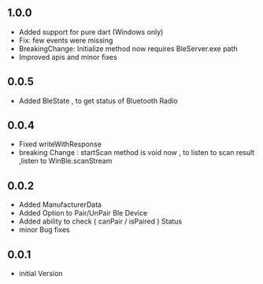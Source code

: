 ## 1.0.0

- Added support for pure dart (Windows only)
- Fix: few events were missing
- BreakingChange: Initialize method now requires BleServer.exe path
- Improved apis and minor fixes

## 0.0.5

- Added BleState , to get status of Bluetooth Radio

## 0.0.4

- Fixed writeWithResponse
- breaking Change : startScan method is void now , to listen to scan result ,listen to WinBle.scanStream

## 0.0.2

- Added ManufacturerData
- Added Option to Pair/UnPair Ble Device
- Added ability to check ( canPair / isPaired ) Status
- minor Bug fixes

## 0.0.1

- initial Version
